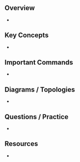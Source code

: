 

## Overview
- 

## Key Concepts
- 

## Important Commands
- 

## Diagrams / Topologies
- 

## Questions / Practice
- 

## Resources
- 
